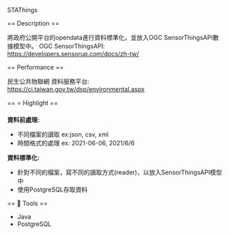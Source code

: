 STAThings

== Description ==

將政府公開平台的opendata進行資料標準化，並放入OGC SensorThingsAPI數據模型中。
OGC SensorThingsAPI: https://developers.sensorup.com/docs/zh-tw/



== Performance ==

民生公共物聯網 資料服務平台: https://ci.taiwan.gov.tw/dsp/environmental.aspx



== ⭐ Highlight ==

**資料前處理:**

* 不同檔案的讀取 ex:json, csv, xml
* 時間格式的處理 ex: 2021-06-06, 2021/6/6

**資料標準化:**

* 針對不同的檔案，寫不同的讀取方式(reader)，以放入SensorThingsAPI模型中
* 使用PostgreSQL存取資料



== 🧰 Tools ==

* Java
* PostgreSQL
